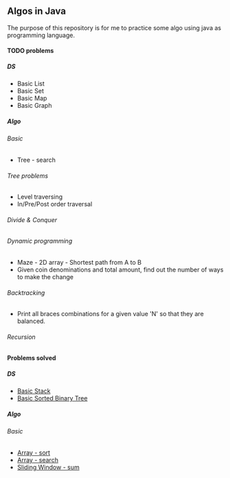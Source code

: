## Algos in Java
The purpose of this repository is for me to practice some algo using java as programming language. 

#### TODO problems
##### DS
- Basic List
- Basic Set
- Basic Map
- Basic Graph
##### Algo
###### Basic
- Tree - search
###### Tree problems
- Level traversing
- In/Pre/Post order traversal
###### Divide & Conquer
###### Dynamic programming
- Maze - 2D array - Shortest path from A to B
- Given coin denominations and total amount, find out the number of ways to make the change
###### Backtracking
- Print all braces combinations for a given value 'N' so that they are balanced.
###### Recursion

#### Problems solved
##### DS
- [Basic Stack](src/main/java/com/github/singals/ds/Stack.java)
- [Basic Sorted Binary Tree](src/main/java/com/github/singals/ds/BinaryTree.java)
##### Algo
###### Basic
- [Array - sort](src/main/java/com/github/singals/algo/SortArray.java)
- [Array - search](src/main/java/com/github/singals/algo/SearchArray.java)
- [Sliding Window - sum](src/main/java/com/github/singals/algo/SlidingWindow.java)
